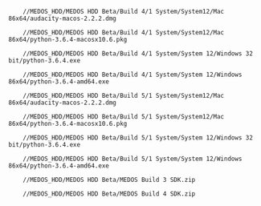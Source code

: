
        //MEDOS_HDD/MEDOS HDD Beta/Build 4/1 System/System12/Mac 86x64/audacity-macos-2.2.2.dmg

        //MEDOS_HDD/MEDOS HDD Beta/Build 4/1 System/System12/Mac 86x64/python-3.6.4-macosx10.6.pkg

        //MEDOS_HDD/MEDOS HDD Beta/Build 4/1 System/System 12/Windows 32 bit/python-3.6.4.exe

        //MEDOS_HDD/MEDOS HDD Beta/Build 4/1 System/System 12/Windows 86x64/python-3.6.4-amd64.exe

        //MEDOS_HDD/MEDOS HDD Beta/Build 5/1 System/System12/Mac 86x64/audacity-macos-2.2.2.dmg

        //MEDOS_HDD/MEDOS HDD Beta/Build 5/1 System/System12/Mac 86x64/python-3.6.4-macosx10.6.pkg

        //MEDOS_HDD/MEDOS HDD Beta/Build 5/1 System/System 12/Windows 32 bit/python-3.6.4.exe

        //MEDOS_HDD/MEDOS HDD Beta/Build 5/1 System/System 12/Windows 86x64/python-3.6.4-amd64.exe

        //MEDOS_HDD/MEDOS HDD Beta/MEDOS Build 3 SDK.zip

        //MEDOS_HDD/MEDOS HDD Beta/MEDOS Build 4 SDK.zip
